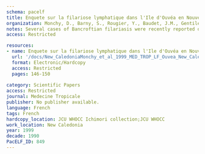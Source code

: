 ```yaml
---
schema: pacelf
title: Enquete sur la filariose lymphatique dans l'Ile d'Ouvéa en Nouvelle-Caledonie  Study of Bancroftian filariasis on Ouvea Island in New Caledonia 
organization: Monchy, D., Barny, S., Rougier, Y., Baudet, J.M., Gentile, B.
notes: Several cases of Bancroftian filariasis were recently reported on Ouvea Island which is part of the archipelago of New Caledonia located in the south Pacific Ocean. Following these reports systematic screening was carried out in a group of 382 adult consultees at two medical dispensaries. Tests to detect microfilariae in the blood and antibodies in serum were performed at the Pasteur Institute in New Caledonia and the Malarde Institute in Papeete, French Polynesia, respectively. Of the two subjects with manifestations consistent with filariasis, one was seropositive but neither presented microfilariae. Overall 14 subjects (3.7 p. 100) presented microfilariae and 124 were seropositive (33.5 p. 100). The serologic index was significantly higher in men than in women (6.1 p. 100 vs 2.1 p. 100). Parasitic and serologic indexes were significantly higher (p < 0.001) in subjects living in the northern than southern part of the island. As in previous studies in New Caledonia, present data showed that Bancrofitian filariasis is asymptomatic on Ouvea Island. This finding contrasts with the symptomatic forms described on other islands in the south Pacific.
access: Restricted

resources:
- name: Enquete sur la filariose lymphatique dans l'Ile d'Ouvéa en Nouvelle-Caledonie  Study of Bancroftian filariasis on Ouvea Island in New Caledonia 
  url: '/docs/New_CaledoniaMonchy_et_al_1999_MED_TROP_LF_Ouvea_New_Caledonia_(French).txt'
  format: Electronic/Hardcopy
  access: Restricted
  pages: 146-150
 
category: Scientific Papers
access: Restricted
journal: Medecine Tropicale
publisher: No publisher available. 
language: French 
tags: French 
hardcopy_location: JCU WHOCC Ichimori collection;JCU WHOCC
work_location: New Caledonia
year: 1999
decade: 1990
PacELF_ID: 849
---
```

